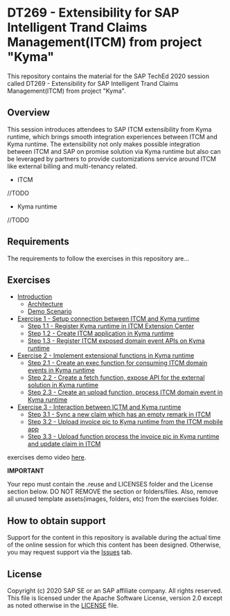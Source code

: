 # DT269 - Extensibility for SAP Intelligent Trand Claims Management(ITCM) from project "Kyma"

This repository contains the material for the SAP TechEd 2020 session called DT269 - Extensibility for SAP Intelligent Trand Claims Management(ITCM) from project "Kyma".  

## Overview

This session introduces attendees to SAP ITCM extensibility from Kyma runtime, which brings smooth integration experiences between ITCM and Kyma runtime. The extensibility not only makes possible integration between ITCM and SAP on promise solution via Kyma runtime but also can be leveraged by partners to provide customizations service around ITCM like external billing and multi-tenancy related.

- ITCM

//TODO

- Kyma runtime

//TODO

## Requirements
The requirements to follow the exercises in this repository are...

## Exercises

- [Introduction](exercises/ex0/)
    - [Architecture](exercises/ex1#exercise-11-sub-exercise-1-description)
    - [Demo Scenario](exercises/ex1#exercise-11-sub-exercise-1-description)
- [Exercise 1 - Setup connection between ITCM and Kyma runtime](exercises/ex1/)
    - [Step 1.1 - Register Kyma runtime in ITCM Extension Center](exercises/ex1#exercise-11-sub-exercise-1-description)
    - [Step 1.2 - Create ITCM application in Kyma runtime](exercises/ex1#exercise-12-sub-exercise-2-description)
    - [Step 1.3 - Register ITCM exposed domain event APIs on Kyma runtime](exercises/ex1#exercise-12-sub-exercise-2-description)
- [Exercise 2 - Implement extensional functions in Kyma runtime](exercises/ex2/)
    - [Step 2.1 - Create an exec function for consuming ITCM domain events in Kyma runtime](exercises/ex2#exercise-21-sub-exercise-1-description)
    - [Step 2.2 - Create a fetch function, expose API for the external solution in Kyma runtime](exercises/ex2#exercise-21-sub-exercise-1-description)
    - [Step 2.3 - Create an upload function, process ITCM domain event in Kyma runtime](exercises/ex2#exercise-21-sub-exercise-1-description)
- [Exercise 3 - Interaction between ICTM and Kyma runtime](exercises/ex2/)
    - [Step 3.1 - Sync a new claim which has an empty remark in ITCM](exercises/ex2#exercise-21-sub-exercise-1-description)
    - [Step 3.2 - Upload invoice pic to Kyma runtime from the ITCM mobile app](exercises/ex2#exercise-22-sub-exercise-2-description)
    - [Step 3.3 - Upload function process the invoice pic in Kyma runtime and update claim in ITCM](exercises/ex2#exercise-22-sub-exercise-2-description)

exercises demo video [here](https://sap.sharepoint.com/:v:/r/teams/S4HANALabs-Eureka/Shared%20Documents/04%20-%20Engineering%20%26%20Ops/Tech%20Foundations/teched/TechEd.mp4?csf=1&web=1&e=Ll7Q6V).

**IMPORTANT**

Your repo must contain the .reuse and LICENSES folder and the License section below. DO NOT REMOVE the section or folders/files. Also, remove all unused template assets(images, folders, etc) from the exercises folder. 

## How to obtain support

Support for the content in this repository is available during the actual time of the online session for which this content has been designed. Otherwise, you may request support via the [Issues](../../issues) tab.

## License
Copyright (c) 2020 SAP SE or an SAP affiliate company. All rights reserved. This file is licensed under the Apache Software License, version 2.0 except as noted otherwise in the [LICENSE](LICENSES/Apache-2.0.txt) file.
